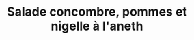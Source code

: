 ---
title: "Salade concombre, pommes et nigelle à l'aneth "
draft: false
layout: recettes
type: entree
categories:
  - Salade
regime:
  - vegetarien
  - sans-gluten
saison:
  - ete
  - automne
cuisson: Non
temperature: Froid
plate: 180
check: Oui
checkAlwaysOk: false
ingredients:
  legumes:
    - title: Pomme
      quantite: 8
      unit: Kg
    - title: Cébette - Ciboule - Cive - Oignon vert
      quantite: 40
      unit: unité
    - title: Concombre
      quantite: 28
      unit: unité
  epices:
    - title: Poivre
    - title: Sel
    - title: Aneth aromatique
      quantite: 10
      unit: bottes
  lof:
    - title: huile d'olive
      quantite: 1.2
      unit: litre
  sec:
    - title: Graines de nigelle
      quantite: 300
      unit: grammes
  sucres: []
  animaux: []
  frais:
    - title: Yaourt de vache
      quantite: 2
      unit: Kg
materiel:
  - Grand Saladier
  - Gastro 1/1 (Profond)
preparation: >-
  * Evidez, coupez en 2, et émincez les pommes

  * Pelez, coupez en 2 dans la longueur, épépinez, puis coupez en tranche de 5mm d'épaisseur les concombre

  * Emincez en biais les oignons frai

  * Mélangez, assaisonnez, goutez
publishDate: 2024-05-18T13:28:00.000Z
---
